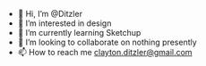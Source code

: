 - 👋 Hi, I’m @Ditzler
- 👀 I’m interested in design
- 🌱 I’m currently learning Sketchup
- 💞️ I’m looking to collaborate on nothing presently
- 📫 How to reach me clayton.ditzler@gmail.com

<!---
Ditzler/Ditzler is a ✨ special ✨ repository because its `README.md` (this file) appears on your GitHub profile.
You can click the Preview link to take a look at your changes.
--->
